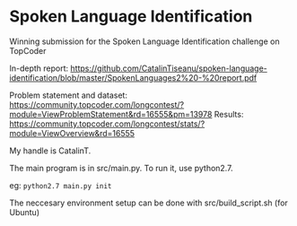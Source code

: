 # Spoken Language Identification

Winning submission for the Spoken Language Identification challenge on TopCoder

In-depth report: https://github.com/CatalinTiseanu/spoken-language-identification/blob/master/SpokenLanguages2%20-%20report.pdf


Problem statement and dataset: https://community.topcoder.com/longcontest/?module=ViewProblemStatement&rd=16555&pm=13978
Results: https://community.topcoder.com/longcontest/stats/?module=ViewOverview&rd=16555

My handle is CatalinT.

The main program is in src/main.py. To run it, use python2.7.

eg: ```python2.7 main.py init```

The neccesary environment setup can be done with src/build_script.sh (for Ubuntu)
